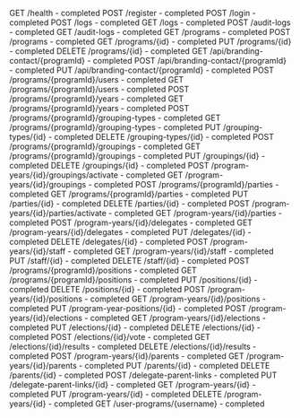 GET /health - completed
POST /register - completed
POST /login - completed
POST /logs - completed
GET /logs - completed
POST /audit-logs - completed
GET /audit-logs - completed
GET /programs - completed
POST /programs - completed
GET /programs/{id} - completed
PUT /programs/{id} - completed
DELETE /programs/{id} - completed
GET /api/branding-contact/{programId} - completed
POST /api/branding-contact/{programId} - completed
PUT /api/branding-contact/{programId} - completed
POST /programs/{programId}/users - completed
GET /programs/{programId}/users - completed
POST /programs/{programId}/years - completed
GET /programs/{programId}/years - completed
POST /programs/{programId}/grouping-types - completed
GET /programs/{programId}/grouping-types - completed
PUT /grouping-types/{id} - completed
DELETE /grouping-types/{id} - completed
POST /programs/{programId}/groupings - completed
GET /programs/{programId}/groupings - completed
PUT /groupings/{id} - completed
DELETE /groupings/{id} - completed
POST /program-years/{id}/groupings/activate - completed
GET /program-years/{id}/groupings - completed
POST /programs/{programId}/parties - completed
GET /programs/{programId}/parties - completed
PUT /parties/{id} - completed
DELETE /parties/{id} - completed
POST /program-years/{id}/parties/activate - completed
GET /program-years/{id}/parties - completed
POST /program-years/{id}/delegates - completed
GET /program-years/{id}/delegates - completed
PUT /delegates/{id} - completed
DELETE /delegates/{id} - completed
POST /program-years/{id}/staff - completed
GET /program-years/{id}/staff - completed
PUT /staff/{id} - completed
DELETE /staff/{id} - completed
POST /programs/{programId}/positions - completed
GET /programs/{programId}/positions - completed
PUT /positions/{id} - completed
DELETE /positions/{id} - completed
POST /program-years/{id}/positions - completed
GET /program-years/{id}/positions - completed
PUT /program-year-positions/{id} - completed
POST /program-years/{id}/elections - completed
GET /program-years/{id}/elections - completed
PUT /elections/{id} - completed
DELETE /elections/{id} - completed
POST /elections/{id}/vote - completed
GET /elections/{id}/results - completed
DELETE /elections/{id}/results - completed
POST /program-years/{id}/parents - completed
GET /program-years/{id}/parents - completed
PUT /parents/{id} - completed
DELETE /parents/{id} - completed
POST /delegate-parent-links - completed
PUT /delegate-parent-links/{id} - completed
GET /program-years/{id} - completed
PUT /program-years/{id} - completed
DELETE /program-years/{id} - completed
GET /user-programs/{username} - completed
